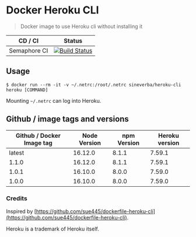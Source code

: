 Docker Heroku CLI
=================

> Docker image to use Heroku cli without installing it

| CD / CI   | Status |
| --------- | ------ |
| Semaphore CI | [![Build Status](https://sineverba.semaphoreci.com/badges/docker-heroku-cli/branches/master.svg)](https://sineverba.semaphoreci.com/projects/docker-heroku-cli) |


## Usage

`$ docker run --rm -it -v ~/.netrc:/root/.netrc sineverba/heroku-cli heroku [COMMAND]`

Mounting `~/.netrc` can log into Heroku.

## Github / image tags and versions

| Github / Docker Image tag | Node Version | npm Version | Heroku version |
| ------------------------- | ------------ | ----------- | -------------- |
| latest | 16.12.0 | 8.1.1 | 7.59.1 | linux/arm64/v8,linux/amd64,linux/arm/v6,linux/arm/v7 |
| 1.1.0 | 16.12.0 | 8.1.1 | 7.59.1 | linux/arm64/v8,linux/amd64,linux/arm/v6,linux/arm/v7 |
| 1.0.1 | 16.10.0 | 8.0.0 | 7.59.0 | linux/arm64/v8,linux/amd64,linux/arm/v6,linux/arm/v7 |
| 1.0.0 | 16.10.0 | 8.0.0 | 7.59.0 | linux/arm64/v8,linux/amd64,linux/arm/v6,linux/arm/v7 |


### Credits

Inspired by [https://github.com/sue445/dockerfile-heroku-cli](https://github.com/sue445/dockerfile-heroku-cli).

Heroku is a trademark of Heroku itself.
